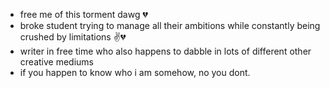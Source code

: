 - free me of this torment dawg 💔
- broke student trying to manage all their ambitions while constantly being crushed by limitations ✌️💔
- writer in free time who also happens to dabble in lots of different other creative mediums
- if you happen to know who i am somehow, no you dont. 
